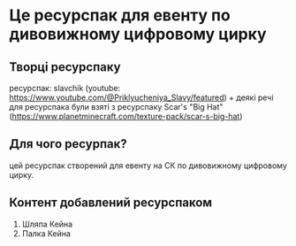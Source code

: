 # Це ресурспак для евенту по дивовижному цифровому цирку

## Творці ресурспаку

ресурспак: slavchik (youtube: https://www.youtube.com/@Priklyucheniya_Slavy/featured)
\+ деякі речі для ресурспака були взяті з ресурспаку Scar's "Big Hat" (https://www.planetminecraft.com/texture-pack/scar-s-big-hat)

## Для чого ресурпак?

цей ресурспак створений для евенту на СК по дивовижному цифровому цирку.

## Контент добавлений ресурспаком

1. Шляпа Кейна
2. Палка Кейна
